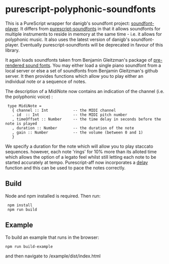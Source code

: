 purescript-polyphonic-soundfonts
================================

This is a PureScript wrapper for danigb's soundfont project: [soundfont-player](https://github.com/danigb/soundfont-player). It differs from [purescript-soundfonts](https://github.com/newlandsvalley/purescript-soundfonts) in that it allows soundfonts for multiple instruments to reside in memory at the same time - i.e. it allows for polyphonic music. It also uses the latest version of danigb's soundfont-player. Eventually purescript-soundfonts will be deprecated in favour of this library.  


It again loads soundfonts taken from Benjamin Gleitzman's package of [pre-rendered sound fonts](https://github.com/gleitz/midi-js-soundfonts). You may either load a single piano soundfont from a local server or else a set of soundfonts from Benjamin Gleitzman's github server. It then provides functions which allow you to play either an individual note or a sequence of notes.

The description of a MidiNote now contains an indication of the channel  (i.e. the polyphonic voice) :

     type MidiNote =
       { channel :: Int           -- the MIDI channel
       . id  :: Int               -- the MIDI pitch number
       , timeOffset :: Number     -- the time delay in seconds before the note is played
       , duration :: Number       -- the duration of the note
       , gain :: Number           -- the volume (between 0 and 1)
       }

We specify a duration for the note which will allow you to play staccato sequences. however, each note 'rings' for 10% more than its alloted time which allows the option of a legato feel whilst still letting each note to be started accurately at tempo.  Purescript-aff now incorporates a [delay](https://github.com/slamdata/purescript-aff/blob/master/src/Control/Monad/Aff.purs) function and this can be used to pace the notes correctly.

## Build

Node and npm installed is required. Then run:

     npm install
     npm run build

## Example

To build an example that runs in the browser:

    npm run build-example

and then navigate to /example/dist/index.html
